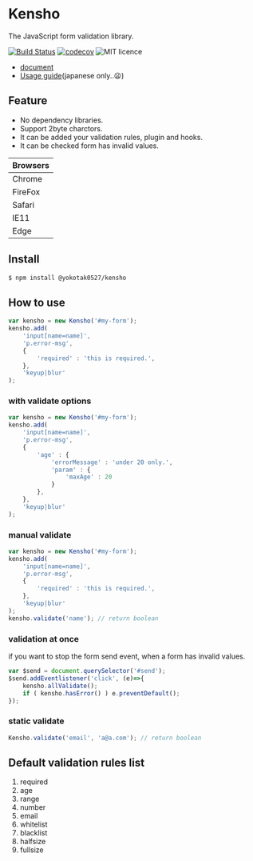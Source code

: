 # Kensho

The JavaScript form validation library.

[![Build Status](https://travis-ci.org/yokotak0527/kensho.svg?branch=master)](https://travis-ci.org/yokotak0527/kensho)
[![codecov](https://codecov.io/gh/yokotak0527/kensho/branch/master/graph/badge.svg)](https://codecov.io/gh/yokotak0527/kensho)
![MIT licence](https://img.shields.io/badge/licence-MIT-brightgreen.svg)

- [document](http://yokotakenji.me/product/kensho/guide/)
- [Usage guide](http://yokotakenji.me/product/kensho/guide/)(japanese only..:frowning:)


## Feature

- No dependency libraries.
- Support 2byte charctors.
- It can be added your validation rules, plugin and hooks.
- It can be checked form has invalid values.

| Browsers |
|----------|
| Chrome   |
| FireFox  |
| Safari   |
| IE11     |
| Edge     |

## Install

```bash
$ npm install @yokotak0527/kensho
```

## How to use

```js
var kensho = new Kensho('#my-form');
kensho.add(
    'input[name=name]',
    'p.error-msg',
    {
        'required' : 'this is required.',
    },
    'keyup|blur'
);
```

### with validate options

```js
var kensho = new Kensho('#my-form');
kensho.add(
    'input[name=name]',
    'p.error-msg',
    {
        'age' : {
            'errorMessage' : 'under 20 only.',
            'param' : {
                'maxAge' : 20
            }
        },
    },
    'keyup|blur'
);
```

### manual validate

```js
var kensho = new Kensho('#my-form');
kensho.add(
    'input[name=name]',
    'p.error-msg',
    {
        'required' : 'this is required.',
    },
    'keyup|blur'
);
kensho.validate('name'); // return boolean
```

### validation at once

if you want to stop the form send event, when a form has invalid values.

```js
var $send = document.querySelector('#send');
$send.addEventlistener('click', (e)=>{
    kensho.allValidate();
    if ( kensho.hasError() ) e.preventDefault();
});
```

### static validate

```js
Kensho.validate('email', 'a@a.com'); // return boolean
```

## Default validation rules list

01. required
02. age
03. range
04. number
05. email
06. whitelist
07. blacklist
08. halfsize
09. fullsize
